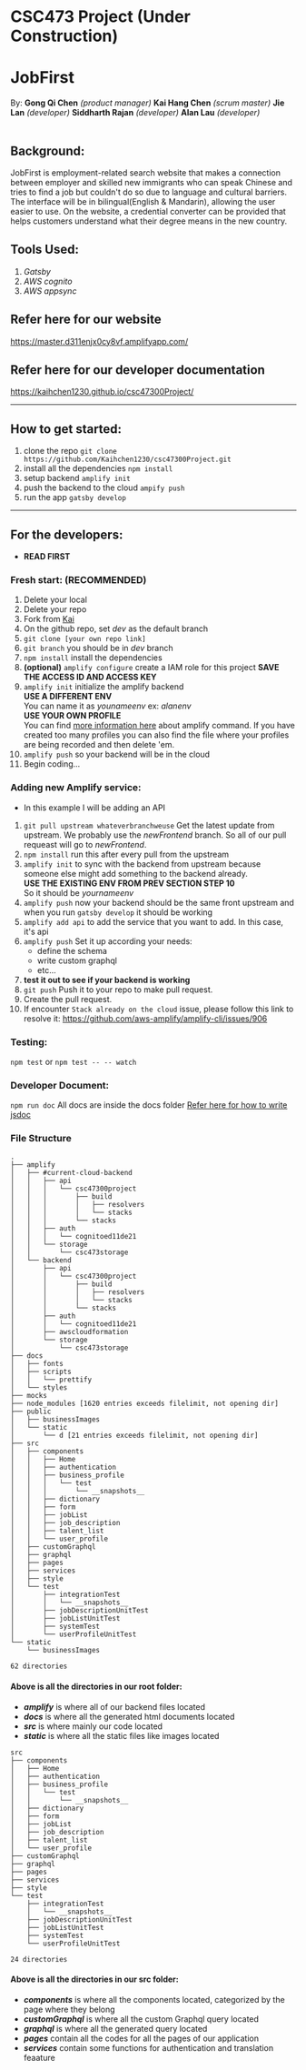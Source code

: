 # CSC473 Project (Under Construction)
# JobFirst
By: 
__Gong Qi Chen__ _(product manager)_
__Kai Hang Chen__ _(scrum master)_
__Jie Lan__ _(developer)_
__Siddharth Rajan__ _(developer)_
__Alan Lau__ _(developer)_
</br>
</br>
## Background:
 JobFirst is employment-related search website that makes a connection between employer and skilled new immigrants who can speak Chinese and tries to find a job but couldn't do so due to language and cultural barriers. The interface will be in bilingual(English & Mandarin), allowing the user easier to use. On the website, a credential converter can be provided that helps customers understand what their degree means in the new country.

## Tools Used:
1. _Gatsby_
2. _AWS cognito_
3. _AWS appsync_

## Refer here for our website
https://master.d311enjx0cy8vf.amplifyapp.com/

## Refer here for our developer documentation
https://kaihchen1230.github.io/csc47300Project/
___

## How to get started:
1. clone the repo ```git clone https://github.com/Kaihchen1230/csc47300Project.git```
1. install all the dependencies ```npm install```
1. setup backend ```amplify init```
1. push the backend to the cloud ```ampify push```
1. run the app ```gatsby develop```

___
## For the developers:
- __READ FIRST__
### Fresh start: (RECOMMENDED)
1. Delete your local
1. Delete your repo
1. Fork from [Kai](https://github.com/Kaihchen1230/csc47300Project.git)
1. On the github repo, set _dev_ as the default branch
1. ```git clone [your own repo link]```
1. ```git branch``` you should be in _dev_ branch
1. ```npm install``` install the dependencies
1. __(optional)__ ```amplify configure``` create a IAM role for this project __SAVE THE ACCESS ID AND ACCESS KEY__
1. ```amplify init``` initialize the amplify backend
</br>__USE A DIFFERENT ENV__
</br> You can name it as _younameenv_ ex: _alanenv_
</br>__USE YOUR OWN PROFILE__
</br>You can find [more information here](https://aws-amplify.github.io/docs/cli/init?sdk=js) about amplify command. If you have created too many profiles you can also find the file where your profiles are being recorded and then delete 'em.
1. ```amplify push``` so your backend will be in the cloud
1. Begin coding...

### Adding new Amplify service:
- In this example I will be adding an API
1. ```git pull upstream whateverbranchweuse``` Get the latest update from upstream. We probably use the _newFrontend_ branch. So all of our pull requeast will go to _newFrontend_.
1. ```npm install``` run this after every pull from the upstream
1. ```amplify init``` to sync with the backend from upstream because someone else might add something to the backend already.
</br>__USE THE EXISTING ENV FROM PREV SECTION STEP 10__
</br>So it should be _yournameenv_
1. ```amplify push``` now your backend should be the same front upstream and when you run ```gatsby develop``` it should be working
1. ```amplify add api``` to add the service that you want to add. In this case, it's api
1. ```amplify push``` Set it up according your needs:
    - define the schema
    - write custom graphql
    - etc...
1. __test it out to see if your backend is working__
1. ```git push``` Push it to your repo to make pull request.
1. Create the pull request.
1. If encounter ```Stack already on the cloud``` issue, please follow this link to resolve it: https://github.com/aws-amplify/amplify-cli/issues/906

### Testing:
```npm test``` or ```npm test -- -- watch```

### Developer Document:
```npm run doc``` All docs are inside the docs folder
[Refer here for how to write jsdoc](https://www.akshatsharma.com/posts/how%20to%20jsdoc/index.html#simian-toc-8)

### File Structure
```
.
├── amplify
│   ├── #current-cloud-backend
│   │   ├── api
│   │   │   └── csc47300project
│   │   │       ├── build
│   │   │       │   ├── resolvers
│   │   │       │   └── stacks
│   │   │       └── stacks
│   │   ├── auth
│   │   │   └── cognitoed11de21
│   │   └── storage
│   │       └── csc473storage
│   └── backend
│       ├── api
│       │   └── csc47300project
│       │       ├── build
│       │       │   ├── resolvers
│       │       │   └── stacks
│       │       └── stacks
│       ├── auth
│       │   └── cognitoed11de21
│       ├── awscloudformation
│       └── storage
│           └── csc473storage
├── docs
│   ├── fonts
│   ├── scripts
│   │   └── prettify
│   └── styles
├── mocks
├── node_modules [1620 entries exceeds filelimit, not opening dir]
├── public
│   ├── businessImages
│   └── static
│       └── d [21 entries exceeds filelimit, not opening dir]
├── src
│   ├── components
│   │   ├── Home
│   │   ├── authentication
│   │   ├── business_profile
│   │   │   └── test
│   │   │       └── __snapshots__
│   │   ├── dictionary
│   │   ├── form
│   │   ├── jobList
│   │   ├── job_description
│   │   ├── talent_list
│   │   └── user_profile
│   ├── customGraphql
│   ├── graphql
│   ├── pages
│   ├── services
│   ├── style
│   └── test
│       ├── integrationTest
│       │   └── __snapshots__
│       ├── jobDescriptionUnitTest
│       ├── jobListUnitTest
│       ├── systemTest
│       └── userProfileUnitTest
└── static
    └── businessImages

62 directories
```
#### Above is all the directories in our __root__ folder:
- __*amplify*__ is where all of our backend files located
- __*docs*__ is where all the generated html documents located
- __*src*__ is where mainly our code located
- __*static*__ is where all the static files like images located

```
src
├── components
│   ├── Home
│   ├── authentication
│   ├── business_profile
│   │   └── test
│   │       └── __snapshots__
│   ├── dictionary
│   ├── form
│   ├── jobList
│   ├── job_description
│   ├── talent_list
│   └── user_profile
├── customGraphql
├── graphql
├── pages
├── services
├── style
└── test
    ├── integrationTest
    │   └── __snapshots__
    ├── jobDescriptionUnitTest
    ├── jobListUnitTest
    ├── systemTest
    └── userProfileUnitTest

24 directories
```
#### Above is all the directories in our __src__ folder:
- __*components*__ is where all the components located, categorized by the page where they belong
- __*customGraphql*__ is where all the custom Graphql query located
- __*graphql*__ is where all the generated query located
- __*pages*__ contain all the codes for all the pages of our application
- __*services*__ contain some functions for authentication and translation feaature
